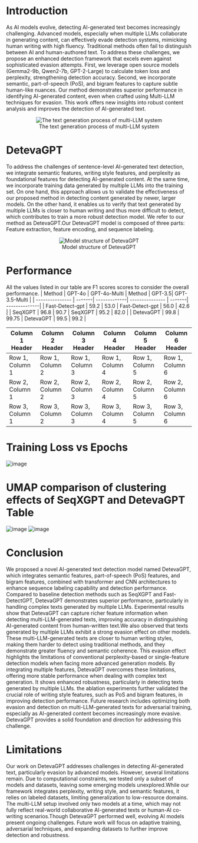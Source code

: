 # Introduction
As AI models evolve, detecting AI-generated text becomes increasingly challenging. Advanced models, especially when multiple LLMs collaborate in generating content, can effectively evade detection systems, mimicking human writing with high fluency. Traditional methods often fail to distinguish between AI and human-authored text. To address these challenges, we propose an enhanced detection framework that excels even against sophisticated evasion attempts. First, we leverage open source models (Gemma2-9b, Qwen2-7b, GPT-2-Large) to calculate token loss and perplexity, strengthening detection accuracy. Second, we incorporate semantic, part-of-speech (PoS), and bigram features to capture subtle human-like nuances. Our method demonstrates superior performance in identifying AI-generated content, even when crafted using Multi-LLM techniques for evasion. This work offers new insights into robust content analysis and improves the detection of AI-generated text.
<p align="center">
  <img src="https://github.com/user-attachments/assets/b88a562e-5615-4a86-a600-305204a80c46" alt="The text generation process of multi-LLM system">
  <br>
  The text generation process of multi-LLM system
</p>

# DetevaGPT
To address the challenges of sentence-level AI-generated text detection, we integrate semantic features, writing style features, and perplexity as foundational features for detecting AI-generated content. At the same time, we incorporate training data generated by multiple LLMs into the training set. On one hand, this approach allows us to validate the effectiveness of our proposed method in detecting content generated by newer, larger models. On the other hand, it enables us to verify that text generated by multiple LLMs is closer to human writing and thus more difficult to detect, which contributes to train a more robust detection model. We refer to our method as DetevaGPT.Our DetevaGPT model is composed of three parts: Feature extraction, feature encoding, and sequence labeling.
<p align="center">
  <img src="https://github.com/user-attachments/assets/558b39a9-858d-48b9-9fda-12adaea8d35c" alt="Model structure of DetevaGPT">
  <br>
  Model structure of DetevaGPT
</p>

# Performance
All the values listed in our table are F1 scores scores to consider the overall performance. 
|     Method      | GPT-4o | GPT-4o-Multi |  Method         | GPT-3.5| GPT-3.5-Multi |
| --------------- | -------| -------------| --------------- | -------| --------------|
| Fast-Detect-gpt | 59.2   | 53.0         | Fast-Detect-gpt | 56.0   | 42.6          |
| SeqXGPT         | 96.8   | 90.7         |  SeqXGPT        | 95.2   | 82.0          |
| DetevaGPT       | 99.8   | 99.75        | DetevaGPT       | 99.5   | 99.2          |

| Column 1 Header | Column 2 Header | Column 3 Header | Column 4 Header | Column 5 Header | Column 6 Header |
| --------------- | --------------- | --------------- | --------------- | --------------- | --------------- |
| Row 1, Column 1 | Row 1, Column 2 | Row 1, Column 3 | Row 1, Column 4 | Row 1, Column 5 | Row 1, Column 6 |
| Row 2, Column 1 | Row 2, Column 2 | Row 2, Column 3 | Row 2, Column 4 | Row 2, Column 5 | Row 2, Column 6 |
| Row 3, Column 1 | Row 3, Column 2 | Row 3, Column 3 | Row 3, Column 4 | Row 3, Column 5 | Row 3, Column 6 |

# Training Loss vs Epochs

![image](https://github.com/user-attachments/assets/4432ed53-158d-4430-9a7c-0ba243278d2d)

# UMAP comparison of clustering effects of SeqXGPT and DetevaGPT Table
![image](https://github.com/user-attachments/assets/7f39cc66-dda1-4d58-b496-2b5329aa1199)  ![image](https://github.com/user-attachments/assets/dd556991-2772-43f8-a358-ae4b154999fb)

# Conclusion
We proposed a novel AI-generated text detection model named DetevaGPT, which integrates semantic features, part-of-speech (PoS) features, and bigram features, combined with transformer and CNN architectures to enhance sequence labeling capability and detection performance. Compared to baseline detection methods such as SeqXGPT and Fast-DetectGPT, DetevaGPT demonstrates superior performance, particularly in handling complex texts generated by multiple LLMs. Experimental results show that DetevaGPT can capture richer feature information when detecting multi-LLM-generated texts, improving accuracy in distinguishing AI-generated content from human-written text.We also observed that texts generated by multiple LLMs exhibit a strong evasion effect on other models. These multi-LLM-generated texts are closer to human writing styles, making them harder to detect using traditional methods, and they demonstrate greater fluency and semantic coherence. This evasion effect highlights the limitations of conventional perplexity-based or single-feature detection models when facing more advanced generation models.
By integrating multiple features, DetevaGPT overcomes these limitations, offering more stable performance when dealing with complex text generation. It shows enhanced robustness, particularly in detecting texts generated by multiple LLMs. the ablation experiments further validated the crucial role of writing style features, such as PoS and bigram features, in improving detection performance. Future research includes optimizing both evasion and detection on multi-LLM-generated texts for adversarial training, especially as AI-generated content becomes increasingly more evasive. DetevaGPT provides a solid foundation and direction for addressing this challenge.

# Limitations
Our work on DetevaGPT addresses challenges in detecting AI-generated text, particularly evasion by advanced models. However, several limitations remain. Due to computational constraints, we tested only a subset of models and datasets, leaving some emerging models unexplored.While our framework integrates perplexity, writing style, and semantic features, it relies on labeled datasets, limiting generalization to low-resource domains. The multi-LLM setup involved only two models at a time, which may not fully reflect real-world collaborative AI-generated texts or human-AI co-writing scenarios.Though DetevaGPT performed well, evolving AI models present ongoing challenges. Future work will focus on adaptive training, adversarial techniques, and expanding datasets to further improve detection and robustness.



